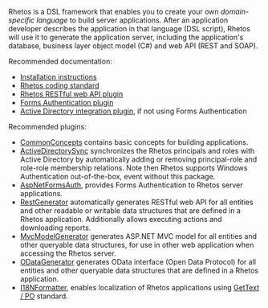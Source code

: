 Rhetos is a DSL framework that enables you to create your own *domain-specific language* to build server applications.
After an application developer describes the application in that language (DSL script), Rhetos will
use it to generate the application server, including the application's database,
business layer object model (C#) and web API (REST and SOAP).

Recommended documentation:

* [Installation instructions](https://github.com/Rhetos/Rhetos/blob/master/Readme.md)
* [Rhetos coding standard](https://github.com/Rhetos/Rhetos/wiki/Rhetos-coding-standard)
* [Rhetos RESTful web API plugin](https://github.com/Rhetos/RestGenerator/blob/master/Readme.md)
* [Forms Authentication plugin](https://github.com/Rhetos/Rhetos/blob/master/AspNetFormsAuth/Readme.md)
* [Active Directory integration plugin](https://github.com/Rhetos/Rhetos/blob/master/ActiveDirectorySync/Readme.md), if not using Forms Authentication

Recommended plugins:

* [CommonConcepts](https://github.com/Rhetos/Rhetos/tree/master/CommonConcepts) contains basic concepts for building applications.
* [ActiveDirectorySync](https://github.com/Rhetos/Rhetos/tree/master/ActiveDirectorySync) synchronizes the Rhetos principals and roles with Active Directory by automatically adding or removing principal-role and role-role membership relations. Note then Rhetos supports Windows Authentication out-of-the-box, event without this package.
* [AspNetFormsAuth](https://github.com/Rhetos/Rhetos/tree/master/AspNetFormsAuth), provides Forms Authentication to Rhetos server applications.
* [RestGenerator](https://github.com/Rhetos/RestGenerator) automatically generates RESTful web API for all entities and other readable or writable data structures that are defined in a Rhetos application. Additionally allows executing actions and downloading reports.
* [MvcModelGenerator](https://github.com/Rhetos/MvcModelGenerator) generates ASP.NET MVC model for all entities and other queryable data structures, for use in other web application when accessing the Rhetos server.
* [ODataGenerator](https://github.com/Rhetos/ODataGenerator) generates OData interface (Open Data Protocol) for all entities and other queryable data structures that are defined in a Rhetos application.
* [I18NFormatter](https://github.com/Rhetos/I18NFormatter), enables localization of Rhetos applications using [GetText / PO](http://en.wikipedia.org/wiki/Gettext) standard.
